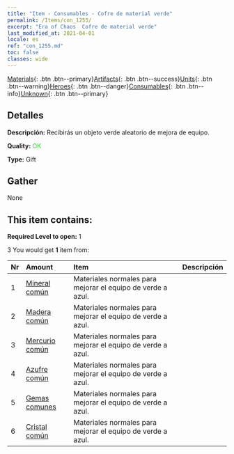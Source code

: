 ```yaml
---
title: "Item - Consumables - Cofre de material verde"
permalink: /Items/con_1255/
excerpt: "Era of Chaos  Cofre de material verde"
last_modified_at: 2021-04-01
locale: es
ref: "con_1255.md"
toc: false
classes: wide
---
```

 [Materials](/es/Items/){: .btn .btn--primary}[Artifacts](/es/Items/Artifacts/){: .btn .btn--success}[Units](/es/Items/Units/){: .btn .btn--warning}[Heroes](/es/Items/Heroes/){: .btn .btn--danger}[Consumables](/es/Items/Consumables/){: .btn .btn--info}[Unknown](/es/Items/Unknown/){: .btn .btn--primary}

## Detalles
 **Descripción:** Recibirás un objeto verde aleatorio de mejora de equipo.

 **Quality:** <span style="color: #32CD32">OK</span>

 **Type:** Gift

## Gather

  None

## This item contains:

 **Required Level to open:** 1

 3 You would get **1** item  from:

  | Nr | Amount |     Item    | Descripción |
  |:---|:-------|:------------|:-----------:|
  | 1 | [Mineral común](/es/Items/mat_6/) | Materiales normales para mejorar el equipo de verde a azul. | 
  | 2 | [Madera común](/es/Items/mat_7/) | Materiales normales para mejorar el equipo de verde a azul. | 
  | 3 | [Mercurio común](/es/Items/mat_8/) | Materiales normales para mejorar el equipo de verde a azul. | 
  | 4 | [Azufre común](/es/Items/mat_9/) | Materiales normales para mejorar el equipo de verde a azul. | 
  | 5 | [Gemas comunes](/es/Items/mat_10/) | Materiales normales para mejorar el equipo de verde a azul. | 
  | 6 | [Cristal común](/es/Items/mat_11/) | Materiales normales para mejorar el equipo de verde a azul. | 
